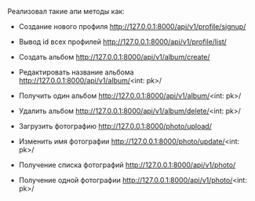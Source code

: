Реализовал такие апи методы как:
- Создание нового профиля 
  http://127.0.0.1:8000/api/v1/profile/signup/

- Вывод id всех профилей 
  http://127.0.0.1:8000/api/v1/profile/list/

- Создать альбом
  http://127.0.0.1:8000/api/v1/album/create/

- Редактировать название альбома
  http://127.0.0.1:8000/api/v1/album/<int: pk>/

- Получить один альбом
  http://127.0.0.1:8000/api/v1/album/<int: pk>/

- Удалить альбом
  http://127.0.0.1:8000/api/v1/album/delete/<int: pk>/

- Загрузить фотографию
  http://127.0.0.1:8000/photo/upload/

- Изменить имя фотографии
  http://127.0.0.1:8000/photo/update/<int: pk>/

- Получение списка фотографий
  http://127.0.0.1:8000/api/v1/photo/

- Получение одной фотографии
  http://127.0.0.1:8000/api/v1/photo/<int: pk>/
